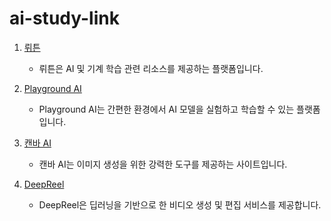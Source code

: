 # ai-study-link


1. [뤼튼](https://wrtn.ai/)
   - 뤼튼은 AI 및 기계 학습 관련 리소스를 제공하는 플랫폼입니다.

2. [Playground AI](https://playgroundai.com/)
   - Playground AI는 간편한 환경에서 AI 모델을 실험하고 학습할 수 있는 플랫폼입니다.

3. [캔바 AI](https://www.canva.com/ko_kr/ai-image-generator/)
   - 캔바 AI는 이미지 생성을 위한 강력한 도구를 제공하는 사이트입니다.

4. [DeepReel](https://www.deepreel.com/)
   - DeepReel은 딥러닝을 기반으로 한 비디오 생성 및 편집 서비스를 제공합니다.
